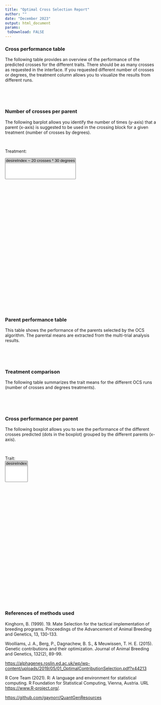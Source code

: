 ```yaml
---
title: "Optimal Cross Selection Report"
author: ""
date: "December 2023"
output: html_document
params:
 toDownload: FALSE
---
```









### Cross performance table

The following table provides an overview of the performance of the predicted crosses for the different traits. There should be as many crosses as requested in the interface. If you requested different number of crosses or degrees, the treatment column allows you to visualize the results from different runs.

<p>&nbsp;</p>

<!--html_preserve--><div class="datatables html-widget html-widget-output shiny-report-size html-fill-item" id="reportBuilder_1-out600ca471e9461a76" style="width:100%;height:auto;"></div><!--/html_preserve-->

<p>&nbsp;</p>

### Number of crosses per parent

The following barplot allows you identify the number of times (y-axis) that a parent (x-axis) is suggested to be used in the crossing block for a given treatment (number of crosses by degrees).

<p>&nbsp;</p>

<!--html_preserve--><div class="form-group shiny-input-container">
<label class="control-label" id="reportBuilder_1-environ-label" for="reportBuilder_1-environ">Treatment:</label>
<div>
<select id="reportBuilder_1-environ" class="shiny-input-select" multiple="multiple"><option value="desireIndex ~ 20 crosses * 30 degrees" selected>desireIndex ~ 20 crosses * 30 degrees</option></select>
<script type="application/json" data-for="reportBuilder_1-environ">{"plugins":["selectize-plugin-a11y"]}</script>
</div>
</div><!--/html_preserve-->

<!--html_preserve--><div class="plotly html-widget html-widget-output shiny-report-size shiny-report-theme html-fill-item" id="reportBuilder_1-outb6007ea6752631f7" style="width:100%;height:400px;"></div><!--/html_preserve-->

<p>&nbsp;</p>

### Parent performance table

This table shows the performance of the parents selected by the OCS algorithm. The parental means are extracted from the multi-trial analysis results.

<p>&nbsp;</p>

<!--html_preserve--><div class="datatables html-widget html-widget-output shiny-report-size html-fill-item" id="reportBuilder_1-outd00a558ac8a78087" style="width:100%;height:auto;"></div><!--/html_preserve-->

<p>&nbsp;</p>

### Treatment comparison

The following table summarizes the trait means for the different OCS runs (number of crosses and degrees treatments). 

<p>&nbsp;</p>

<!--html_preserve--><div class="datatables html-widget html-widget-output shiny-report-size html-fill-item" id="reportBuilder_1-out4478321ba9e95d5e" style="width:100%;height:auto;"></div><!--/html_preserve-->

<p>&nbsp;</p>

### Cross performance per parent

The following boxplot allows you to see the performance of the different crosses predicted (dots in the boxplot) grouped by the different parents (x-axis).

<p>&nbsp;</p>
<!--html_preserve--><div class="form-group shiny-input-container">
<label class="control-label" id="reportBuilder_1-traitFilterPredictions2D2-label" for="reportBuilder_1-traitFilterPredictions2D2">Trait:</label>
<div>
<select id="reportBuilder_1-traitFilterPredictions2D2" class="shiny-input-select" multiple="multiple"><option value="desireIndex" selected>desireIndex</option></select>
<script type="application/json" data-for="reportBuilder_1-traitFilterPredictions2D2">{"plugins":["selectize-plugin-a11y"]}</script>
</div>
</div><!--/html_preserve-->

<!--html_preserve--><div class="plotly html-widget html-widget-output shiny-report-size shiny-report-theme html-fill-item" id="reportBuilder_1-out8379b2e2d9df4437" style="width:100%;height:400px;"></div><!--/html_preserve-->



### References of methods used

Kinghorn, B. (1999). 19. Mate Selection for the tactical implementation of breeding programs. Proceedings of the Advancement of Animal Breeding and Genetics, 13, 130-133.

Woolliams, J. A., Berg, P., Dagnachew, B. S., & Meuwissen, T. H. E. (2015). Genetic contributions and their optimization. Journal of Animal Breeding and Genetics, 132(2), 89-99.

https://alphagenes.roslin.ed.ac.uk/wp/wp-content/uploads/2019/05/01_OptimalContributionSelection.pdf?x44213

R Core Team (2021). R: A language and environment for statistical computing. R Foundation for Statistical Computing, Vienna, Austria. URL https://www.R-project.org/.

https://github.com/gaynorr/QuantGenResources

<p>&nbsp;</p>




